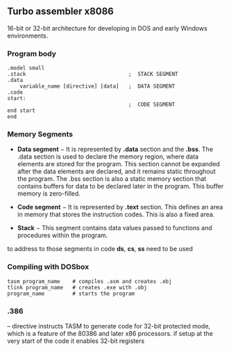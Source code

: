 ## Turbo assembler x8086
16-bit or 32-bit architecture for developing in DOS and early Windows environments.

### Program body
```TASM
.model small
.stack                                 ;  STACK SEGMENT
.data
	variable_name [directive] [data]   ;  DATA SEGMENT
.code
start:
                                       ;  CODE SEGMENT
end start
end
```
### Memory Segments
- **Data segment** − It is represented by **.data** section and the **.bss**. The .data section is used to declare the memory region, where data elements are stored for the program. This section cannot be expanded after the data elements are declared, and it remains static throughout the program.
    The .bss section is also a static memory section that contains buffers for data to be declared later in the program. This buffer memory is zero-filled.

- **Code segment** − It is represented by **.text** section. This defines an area in memory that stores the instruction codes. This is also a fixed area.

- **Stack** − This segment contains data values passed to functions and procedures within the program.

to address to those segments in code **ds**, **cs**, **ss** need to be used

### Compiling with DOSbox
```console
tasm program_name    # compiles .asm and creates .obj
tlink program_name   # creates .exe with .obj
program_name         # starts the program
```

### .386
– directive instructs TASM to generate code for 32-bit protected mode, which is a feature of the 80386 and later x86 processors.
if setup at the very start of the code it enables 32-bit registers